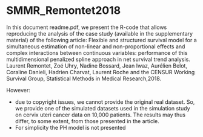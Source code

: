 # SMMR_Remontet2018

In this document readme.pdf, we present the R-code that allows reproducing the analysis of the case study (available in the supplementary material) of the following article:
Flexible and structured survival model for a simultaneous estimation of non-linear and non-proportional effects and complex interactions between continuous variables: performance of this multidimensional penalized spline approach in net survival trend analysis.
Laurent Remontet, Zoé Uhry, Nadine Bossard, Jean Iwaz, Aurélien Belot, Coraline Danieli, Hadrien Charvat, Laurent Roche and the CENSUR Working Survival Group, Statistical Methods in Medical Research,2018.


However:
-	due to copyright issues, we cannot provide the original real dataset. So, we provide one of the simulated datasets used in the simulation study on cervix uteri cancer data on 10,000 patients. The results may thus differ, to some extent, from those presented in the article.
-	For simplicity the PH model is not presented

